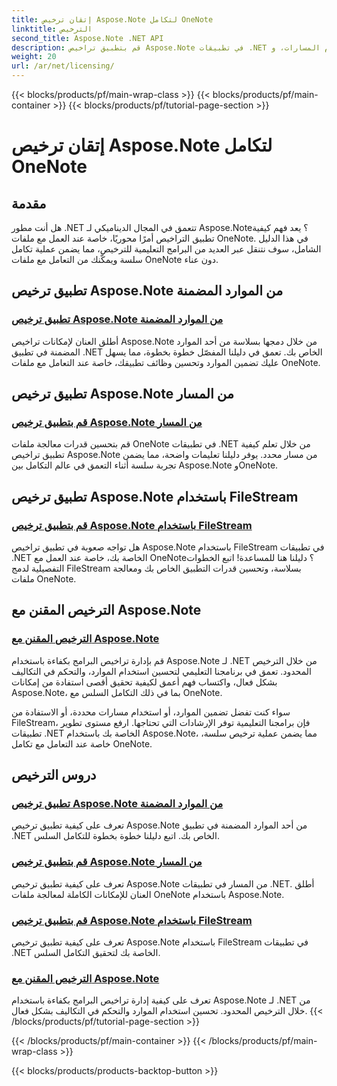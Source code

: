 ```yaml
---
title: إتقان ترخيص Aspose.Note لتكامل OneNote
linktitle: الترخيص
second_title: Aspose.Note .NET API
description: قم بتطبيق تراخيص Aspose.Note في تطبيقات .NET الخاصة بك! استكشف الإرشادات خطوة بخطوة لتضمين الموارد، باستخدام المسارات، وFileStream، والترخيص المقنن الفعال.
weight: 20
url: /ar/net/licensing/
---
```


{{< blocks/products/pf/main-wrap-class >}}
{{< blocks/products/pf/main-container >}}
{{< blocks/products/pf/tutorial-page-section >}}

# إتقان ترخيص Aspose.Note لتكامل OneNote

## مقدمة

هل أنت مطور .NET تتعمق في المجال الديناميكي لـ Aspose.Note؟ يعد فهم كيفية تطبيق التراخيص أمرًا محوريًا، خاصة عند العمل مع ملفات OneNote. في هذا الدليل الشامل، سوف نتنقل عبر العديد من البرامج التعليمية للترخيص، مما يضمن عملية تكامل سلسة ويمكّنك من التعامل مع ملفات OneNote دون عناء.

## تطبيق ترخيص Aspose.Note من الموارد المضمنة
### [تطبيق ترخيص Aspose.Note من الموارد المضمنة](./apply-license-embedded-resource/)

أطلق العنان لإمكانات تراخيص Aspose.Note من خلال دمجها بسلاسة من أحد الموارد المضمنة في تطبيق .NET الخاص بك. تعمق في دليلنا المفصّل خطوة بخطوة، مما يسهل عليك تضمين الموارد وتحسين وظائف تطبيقك، خاصة عند التعامل مع ملفات OneNote.

## تطبيق ترخيص Aspose.Note من المسار
### [قم بتطبيق ترخيص Aspose.Note من المسار](./apply-license-from-path/)

قم بتحسين قدرات معالجة ملفات OneNote في تطبيقات .NET من خلال تعلم كيفية تطبيق تراخيص Aspose.Note من مسار محدد. يوفر دليلنا تعليمات واضحة، مما يضمن تجربة سلسة أثناء التعمق في عالم التكامل بين Aspose.Note وOneNote.

## تطبيق ترخيص Aspose.Note باستخدام FileStream
### [قم بتطبيق ترخيص Aspose.Note باستخدام FileStream](./apply-license-using-filestream/)

هل تواجه صعوبة في تطبيق تراخيص Aspose.Note باستخدام FileStream في تطبيقات .NET الخاصة بك، خاصة عند العمل مع OneNote؟ دليلنا هنا للمساعدة! اتبع الخطوات التفصيلية لدمج FileStream بسلاسة، وتحسين قدرات التطبيق الخاص بك ومعالجة ملفات OneNote.

## الترخيص المقنن مع Aspose.Note
### [الترخيص المقنن مع Aspose.Note](./metered-licensing/)

قم بإدارة تراخيص البرامج بكفاءة باستخدام Aspose.Note لـ .NET من خلال الترخيص المحدود. تعمق في برنامجنا التعليمي لتحسين استخدام الموارد، والتحكم في التكاليف بشكل فعال، واكتساب فهم أعمق لكيفية تحقيق أقصى استفادة من إمكانات Aspose.Note، بما في ذلك التكامل السلس مع OneNote.

سواء كنت تفضل تضمين الموارد، أو استخدام مسارات محددة، أو الاستفادة من FileStream، فإن برامجنا التعليمية توفر الإرشادات التي تحتاجها. ارفع مستوى تطوير تطبيقات .NET الخاصة بك باستخدام Aspose.Note، مما يضمن عملية ترخيص سلسة، خاصة عند التعامل مع تكامل OneNote.
## دروس الترخيص
### [تطبيق ترخيص Aspose.Note من الموارد المضمنة](./apply-license-embedded-resource/)
تعرف على كيفية تطبيق ترخيص Aspose.Note من أحد الموارد المضمنة في تطبيق .NET الخاص بك. اتبع دليلنا خطوة بخطوة للتكامل السلس.
### [قم بتطبيق ترخيص Aspose.Note من المسار](./apply-license-from-path/)
تعرف على كيفية تطبيق ترخيص Aspose.Note من المسار في تطبيقات .NET. أطلق العنان للإمكانات الكاملة لمعالجة ملفات OneNote باستخدام Aspose.Note.
### [قم بتطبيق ترخيص Aspose.Note باستخدام FileStream](./apply-license-using-filestream/)
تعرف على كيفية تطبيق ترخيص Aspose.Note باستخدام FileStream في تطبيقات .NET الخاصة بك لتحقيق التكامل السلس.
### [الترخيص المقنن مع Aspose.Note](./metered-licensing/)
تعرف على كيفية إدارة تراخيص البرامج بكفاءة باستخدام Aspose.Note لـ .NET من خلال الترخيص المحدود. تحسين استخدام الموارد والتحكم في التكاليف بشكل فعال.
{{< /blocks/products/pf/tutorial-page-section >}}

{{< /blocks/products/pf/main-container >}}
{{< /blocks/products/pf/main-wrap-class >}}

{{< blocks/products/products-backtop-button >}}
